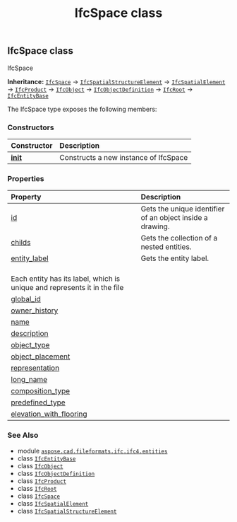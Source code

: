 ﻿---
title: IfcSpace class
second_title: Aspose.CAD for Python via .NET API References
description: 
type: docs
weight: 6100
url: /python-net/aspose.cad.fileformats.ifc.ifc4.entities/ifcspace/
is_root: false
---

## IfcSpace class

IfcSpace



**Inheritance:** [`IfcSpace`](/cad/python-net/aspose.cad.fileformats.ifc.ifc4.entities/ifcspace) → 
[`IfcSpatialStructureElement`](/cad/python-net/aspose.cad.fileformats.ifc.ifc4.entities/ifcspatialstructureelement) → 
[`IfcSpatialElement`](/cad/python-net/aspose.cad.fileformats.ifc.ifc4.entities/ifcspatialelement) → 
[`IfcProduct`](/cad/python-net/aspose.cad.fileformats.ifc.ifc4.entities/ifcproduct) → 
[`IfcObject`](/cad/python-net/aspose.cad.fileformats.ifc.ifc4.entities/ifcobject) → 
[`IfcObjectDefinition`](/cad/python-net/aspose.cad.fileformats.ifc.ifc4.entities/ifcobjectdefinition) → 
[`IfcRoot`](/cad/python-net/aspose.cad.fileformats.ifc.ifc4.entities/ifcroot) → 
[`IfcEntityBase`](/cad/python-net/aspose.cad.fileformats.ifc/ifcentitybase)



The IfcSpace type exposes the following members:

### Constructors
| Constructor | Description |
| :- | :- |
| [__init__](/cad/python-net/aspose.cad.fileformats.ifc.ifc4.entities/ifcspace/__init__/#) | Constructs a new instance of IfcSpace |


### Properties
| Property | Description |
| :- | :- |
| [id](/cad/python-net/aspose.cad.fileformats.ifc.ifc4.entities/ifcspace/id) | Gets the unique identifier of an object inside a drawing. |
| [childs](/cad/python-net/aspose.cad.fileformats.ifc.ifc4.entities/ifcspace/childs) | Gets the collection of a nested entities. |
| [entity_label](/cad/python-net/aspose.cad.fileformats.ifc.ifc4.entities/ifcspace/entity_label) | Gets the entity label.<br/>Each entity has its label, which is unique and represents it in the file |
| [global_id](/cad/python-net/aspose.cad.fileformats.ifc.ifc4.entities/ifcspace/global_id) |  |
| [owner_history](/cad/python-net/aspose.cad.fileformats.ifc.ifc4.entities/ifcspace/owner_history) |  |
| [name](/cad/python-net/aspose.cad.fileformats.ifc.ifc4.entities/ifcspace/name) |  |
| [description](/cad/python-net/aspose.cad.fileformats.ifc.ifc4.entities/ifcspace/description) |  |
| [object_type](/cad/python-net/aspose.cad.fileformats.ifc.ifc4.entities/ifcspace/object_type) |  |
| [object_placement](/cad/python-net/aspose.cad.fileformats.ifc.ifc4.entities/ifcspace/object_placement) |  |
| [representation](/cad/python-net/aspose.cad.fileformats.ifc.ifc4.entities/ifcspace/representation) |  |
| [long_name](/cad/python-net/aspose.cad.fileformats.ifc.ifc4.entities/ifcspace/long_name) |  |
| [composition_type](/cad/python-net/aspose.cad.fileformats.ifc.ifc4.entities/ifcspace/composition_type) |  |
| [predefined_type](/cad/python-net/aspose.cad.fileformats.ifc.ifc4.entities/ifcspace/predefined_type) |  |
| [elevation_with_flooring](/cad/python-net/aspose.cad.fileformats.ifc.ifc4.entities/ifcspace/elevation_with_flooring) |  |



### See Also
* module [`aspose.cad.fileformats.ifc.ifc4.entities`](..)
* class [`IfcEntityBase`](/cad/python-net/aspose.cad.fileformats.ifc/ifcentitybase)
* class [`IfcObject`](/cad/python-net/aspose.cad.fileformats.ifc.ifc4.entities/ifcobject)
* class [`IfcObjectDefinition`](/cad/python-net/aspose.cad.fileformats.ifc.ifc4.entities/ifcobjectdefinition)
* class [`IfcProduct`](/cad/python-net/aspose.cad.fileformats.ifc.ifc4.entities/ifcproduct)
* class [`IfcRoot`](/cad/python-net/aspose.cad.fileformats.ifc.ifc4.entities/ifcroot)
* class [`IfcSpace`](/cad/python-net/aspose.cad.fileformats.ifc.ifc4.entities/ifcspace)
* class [`IfcSpatialElement`](/cad/python-net/aspose.cad.fileformats.ifc.ifc4.entities/ifcspatialelement)
* class [`IfcSpatialStructureElement`](/cad/python-net/aspose.cad.fileformats.ifc.ifc4.entities/ifcspatialstructureelement)
